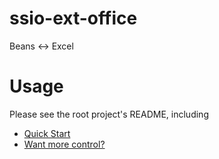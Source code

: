 # ssio-ext-office

Beans <-> Excel

# Usage

Please see the root project's README, including
* [Quick Start](../README.md#quick-start)
* [Want more control?](../README.md#want-more-control-)